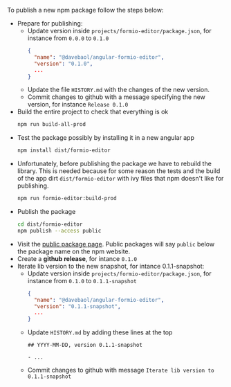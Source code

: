 To publish a new npm package follow the steps below:
- Prepare for publishing:
  - Update version inside `projects/formio-editor/package.json`, for instance from `0.0.0` to `0.1.0`
    ```json
    {
      "name": "@davebaol/angular-formio-editor",
      "version": "0.1.0",
      ...
    }
    ```
  - Update the file `HISTORY.md` with the changes of the new version. 
  - Commit changes to github with a message specifying the new version, for instance `Release 0.1.0`
- Build the entire project to check that everything is ok
  ```bash
  npm run build-all-prod
  ```
- Test the package possibly by installing it in a new angular app
  ```bash
  npm install dist/formio-editor
  ```
- Unfortunately, before publishing the package we have to rebuild the library. This is needed because for some reason the tests and the build of the app dirt `dist/formio-editor` with ivy files that npm doesn't like for publishing.
  ```bash
  npm run formio-editor:build-prod
  ```
- Publish the package
  ```bash
  cd dist/formio-editor
  npm publish --access public
  ```
- Visit the [public package page](https://www.npmjs.com/package/@davebaol/angular-formio-editor). Public packages will say `public` below the package name on the npm website.
- Create a **github release**, for intance `0.1.0`
- Iterate lib version to the new snapshot, for intance 0.1.1-snapshot:
  - Update version inside `projects/formio-editor/package.json`, for instance from `0.1.0` to `0.1.1-snapshot`
    ```json
    {
      "name": "@davebaol/angular-formio-editor",
      "version": "0.1.1-snapshot",
      ...
    }
    ```
  - Update `HISTORY.md` by adding these lines at the top
    ```
    ## YYYY-MM-DD, version 0.1.1-snapshot

    - ...

    ```
  - Commit changes to github with message `Iterate lib version to 0.1.1-snapshot`
